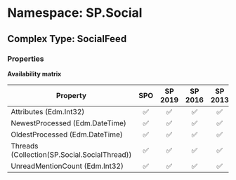 # Namespace: SP.Social

## Complex Type: SocialFeed

### Properties

**Availability matrix**

Property | SPO | SP 2019 | SP 2016 | SP 2013
----------|:---:|:-------:|:-------:|:-------:
Attributes (Edm.Int32) | ✅ | ✅ | ✅ | ✅
NewestProcessed (Edm.DateTime) | ✅ | ✅ | ✅ | ✅
OldestProcessed (Edm.DateTime) | ✅ | ✅ | ✅ | ✅
Threads (Collection(SP.Social.SocialThread)) | ✅ | ✅ | ✅ | ✅
UnreadMentionCount (Edm.Int32) | ✅ | ✅ | ✅ | ✅